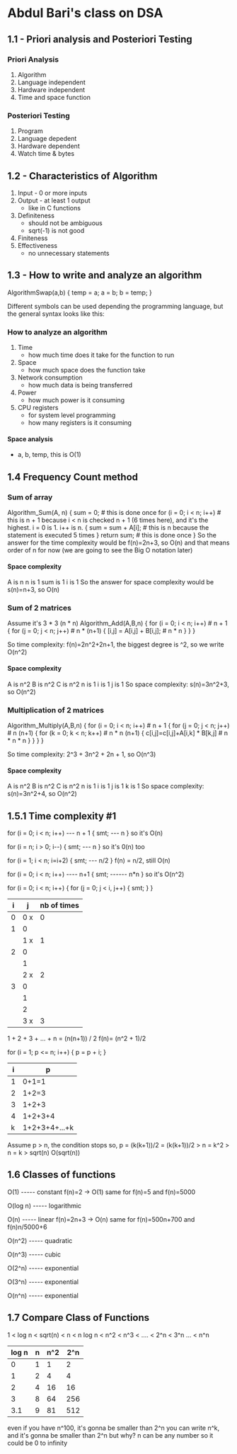 # Abdul Bari's class on DSA

## 1.1 - Priori analysis and Posteriori Testing

### Priori Analysis
1. Algorithm
2. Language independent
3. Hardware independent
4. Time and space function

### Posteriori Testing
1. Program
2. Language depedent
3. Hardware dependent
4. Watch time & bytes

## 1.2 - Characteristics of Algorithm
1. Input - 0 or more inputs
2. Output - at least 1 output
    - like in C functions
3. Definiteness
    - should not be ambiguous
    - sqrt(-1) is not good
4. Finiteness
5. Effectiveness
    - no unnecessary statements

## 1.3 - How to write and analyze an algorithm

AlgorithmSwap(a,b)
{
    temp = a;
    a = b;
    b = temp;
}

Different symbols can be used depending the programming language, but the general syntax looks like this:

### How to analyze an algorithm
1. Time
    - how much time does it take for the function to run
2. Space
    - how much space does the function take
3. Network consumption
    - how much data is being transferred
4. Power
    - how much power is it consuming
5. CPU registers
    - for system level programming
    - how many registers is it consuming

#### Space analysis
- a, b, temp, this is O(1)

## 1.4 Frequency Count method

### Sum of array
Algorithm_Sum(A, n)
{
    sum = 0;                  # this is done once
    for (i = 0; i < n; i++)   # this is n + 1 because i < n is checked n + 1 (6 times here), and it's the highest. i = 0 is 1. i++ is n.
    {
        sum = sum + A[i];     # this is n because the statement is executed 5 times
    }
    return sum;               # this is done once
}
So the answer for the time complexity would be f(n)=2n+3, so O(n) and that means order of n for now (we are going to see the Big O notation later)

#### Space complexity
A is n
n is 1
sum is 1
i is 1
So the answer for space complexity would be s(n)=n+3, so O(n)

### Sum of 2 matrices
Assume it's 3 * 3 (n * n)
Algorithm_Add(A,B,n)
{
    for (i = 0; i < n; i++)            # n + 1
    {
        for (j = 0; j < n; j++)        # n * (n+1)
        {
            [i,j] = A[i,j] + B[i,j];   # n * n
        }
    }
}

So time complexity: f(n)=2n^2+2n+1, the biggest degree is ^2, so we write O(n^2) 
#### Space complexity
A is n^2 
B is n^2 
C is n^2 
n is 1 
i is 1 
j is 1 
So space complexity: s(n)=3n^2+3, so O(n^2)

### Multiplication of 2 matrices
Algorithm_Multiply(A,B,n)
{
    for (i = 0; i < n; i++)                   # n + 1
    {
        for (j = 0; j < n; j++)               # n (n+1)
        {
            for (k = 0; k < n; k++)           # n * n (n+1)
            {
                c[i,j]=c[i,j]+A[i,k] * B[k,j]   # n * n * n
            }
        }
    }
}

So time complexity: 2^3 + 3n^2 + 2n + 1, so O(n^3)
#### Space complexity
A is n^2 
B is n^2 
C is n^2 
n is 1 
i is 1
j is 1 
k is 1
So space complexity: s(n)=3n^2+4, so O(n^2)

## 1.5.1 Time complexity #1 

for (i = 0; i < n; i++) --- n + 1
{
    smt; --- n
}
so it's O(n)

for (i = n; i > 0; i--)
{
    smt; --- n
}
so it's 0(n) too

for (i = 1; i < n; i=i+2)
{
    smt; --- n/2
}
f(n) = n/2, still O(n)

for (i = 0; i < n; i++) ---- n+1 
{
    smt; ------ n*n
}
so it's O(n^2)

for (i = 0; i < n; i++)
{
    for (j = 0; j < i, j++)
    {
        smt;
    }
}

| i    | j    | nb of times |
|----- | ---- | ------------|
| 0    | 0 x  | 0           |
| 1    | 0    |             |
|      | 1 x  | 1           |
| 2    | 0    |             |
|      | 1    |             |
|      | 2 x  | 2           |
| 3    | 0    |             |
|      | 1    |             |
|      | 2    |             |
|      | 3 x  | 3           |

1 + 2 + 3 + ... + n = (n(n+1)) / 2
f(n)= (n^2 + 1)/2


for (i = 1; p <= n; i++)
{
    p = p + i;
}

| i | p            |
|---|--------------|
| 1 | 0+1=1        |
| 2 | 1+2=3        |
| 3 | 1+2+3        |
| 4 | 1+2+3+4      |
| k | 1+2+3+4+...+k|

Assume p > n, the condition stops
so, p = (k(k+1))/2 
      = (k(k+1))/2 > n
      = k^2 > n
      = k   > sqrt(n)
      O(sqrt(n))



## 1.6 Classes of functions

O(1) ----- constant
f(n)=2 -> O(1)
same for f(n)=5 and f(n)=5000

O(log n) ----- logarithmic

O(n) ----- linear
f(n)=2n+3 -> O(n)
same for f(n)=500n+700 and f(n)n/5000+6

O(n^2) ----- quadratic

O(n^3) ----- cubic

O(2^n) ----- exponential

O(3^n) ----- exponential

O(n^n) ----- exponential


##  1.7 Compare Class of Functions

1 < log n < sqrt(n) < n < n log n < n^2 < n^3 < .... < 2^n < 3^n ... < n^n

| log n | n | n^2 | 2^n |
|-------|---|-----|-----|
| 0     | 1 |  1  | 2   |
| 1     | 2 |  4  | 4   |
| 2     | 4 | 16  | 16  |
| 3     | 8 | 64  | 256 |
| 3.1   | 9 | 81  | 512 |

even if you have n^100, it's gonna be smaller than 2^n
you can write n^k, and it's gonna be smaller than 2^n
    but why? n can be any number so it could be 0 to infinity
